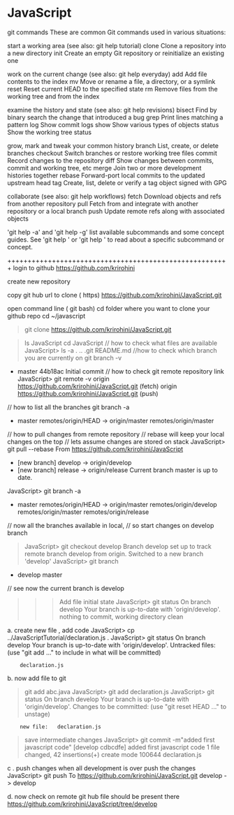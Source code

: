 # JavaScript

git commands 
These are common Git commands used in various situations:

start a working area (see also: git help tutorial)
   clone      Clone a repository into a new directory
   init       Create an empty Git repository or reinitialize an existing one

work on the current change (see also: git help everyday)
   add        Add file contents to the index
   mv         Move or rename a file, a directory, or a symlink
   reset      Reset current HEAD to the specified state
   rm         Remove files from the working tree and from the index

examine the history and state (see also: git help revisions)
   bisect     Find by binary search the change that introduced a bug
   grep       Print lines matching a pattern
   log        Show commit logs
   show       Show various types of objects
   status     Show the working tree status

grow, mark and tweak your common history
   branch     List, create, or delete branches
   checkout   Switch branches or restore working tree files
   commit     Record changes to the repository
   diff       Show changes between commits, commit and working tree, etc
   merge      Join two or more development histories together
   rebase     Forward-port local commits to the updated upstream head
   tag        Create, list, delete or verify a tag object signed with GPG

collaborate (see also: git help workflows)
   fetch      Download objects and refs from another repository
   pull       Fetch from and integrate with another repository or a local branch
   push       Update remote refs along with associated objects

'git help -a' and 'git help -g' list available subcommands and some
concept guides. See 'git help <command>' or 'git help <concept>'
to read about a specific subcommand or concept.




+++++++++++++++++++++++++++++++++++++++++++++++++++++++
login to github 
https://github.com/krirohini

create new repository 

copy git hub url to clone ( https) 
https://github.com/krirohini/JavaScript.git

open command line ( git bash) 
cd folder where you want to clone your github repo 
cd ~/javascript 
> git clone https://github.com/krirohini/JavaScript.git

> ls 
JavaScript
> cd JavaScript
// how to check what files are available 
JavaScript> ls -a
.         ..        .git      README.md
//how to check which branch you are currently on 
> git branch -v
* master 44b18ac Initial commit
// how to check git remote repository link 
JavaScript> git remote -v 
origin	https://github.com/krirohini/JavaScript.git (fetch)
origin	https://github.com/krirohini/JavaScript.git (push)

// how to list all the branches 
git branch -a 
* master
  remotes/origin/HEAD -> origin/master
  remotes/origin/master

// how to pull changes from remote repository 
// rebase will keep your local changes on the top 
// lets assume changes are stored on stack 
JavaScript> git pull --rebase 
From https://github.com/krirohini/JavaScript
 * [new branch]      develop    -> origin/develop
 * [new branch]      release    -> origin/release
Current branch master is up to date.

JavaScript> git branch -a 
* master
  remotes/origin/HEAD -> origin/master
  remotes/origin/develop
  remotes/origin/master
  remotes/origin/release

// now all the branches available in local, 
// so start changes on develop branch 
>JavaScript> git checkout develop
Branch develop set up to track remote branch develop from origin.
Switched to a new branch 'develop'
JavaScript> git branch 
* develop
  master

// see now the current branch is develop



>>> Add file 
initial state 
JavaScript> git status
	On branch develop
	Your branch is up-to-date with 'origin/develop'.
	nothing to commit, working directory clean


a. create new file , add code 
JavaScript> cp ../JavaScriptTutorial/declaration.js  .
JavaScript> git status 
	On branch develop
	Your branch is up-to-date with 'origin/develop'.
	Untracked files:
  	(use "git add <file>..." to include in what will be committed)

		declaration.js

 b. now  add file to git 
> git add abc.java
JavaScript> git add declaration.js 
JavaScript> git status 
	On branch develop
	Your branch is up-to-date with 'origin/develop'.
	Changes to be committed:
  		(use "git reset HEAD <file>..." to unstage)

		new file:   declaration.js

> save intermediate changes 
JavaScript> git commit -m"added first javascript code"
	[develop cdbcdfe] added first javascript code
 		1 file changed, 42 insertions(+)
 		create mode 100644 declaration.js

c . push changes when all development is over push the changes 
JavaScript> git push 
	To https://github.com/krirohini/JavaScript.git
   	 develop -> develop
	
d. now check on remote git hub file should be present there 
https://github.com/krirohini/JavaScript/tree/develop







